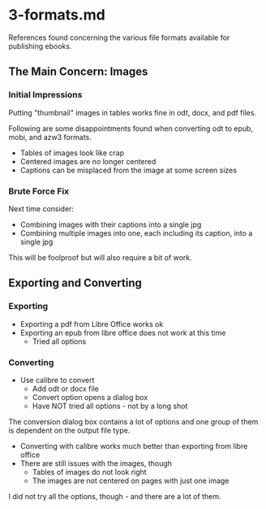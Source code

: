 
# 3-formats.md

References found concerning the various file formats available for publishing ebooks.

## The Main Concern: Images

### Initial Impressions

Putting "thumbnail" images in tables works fine in odt, docx, and pdf files.

Following are some disappointments found when converting odt to epub, mobi, and azw3 formats.

- Tables of images look like crap
- Centered images are no longer centered
- Captions can be misplaced from the image at some screen sizes

### Brute Force Fix

Next time consider:

- Combining images with their captions into a single jpg
- Combining multiple images into one, each including its caption, into a single jpg

This will be foolproof but will also require a bit of work.

## Exporting and Converting

### Exporting

- Exporting a pdf from Libre Office works ok
- Exporting an epub from libre office does not work at this time
  - Tried all options

### Converting

- Use calibre to convert
  - Add odt or docx file
  - Convert option opens a dialog box
  - Have NOT tried all options - not by a long shot

The conversion dialog box contains a lot of options and one group of them is dependent on the output file type.

- Converting with calibre works much better than exporting from libre office
- There are still issues with the images, though
  - Tables of images do not look right
  - The images are not centered on pages with just one image

I did not try all the options, though - and there are a lot of them.



